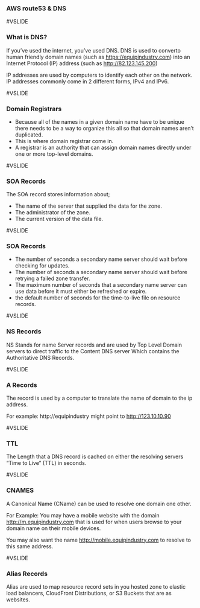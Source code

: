 ### AWS route53 & DNS

#VSLIDE

### What is DNS?

If you’ve used the internet, you’ve used DNS.
DNS is used to converto human friendly domain names (such as https://equipindustry.com) into an Internet Protocol (IP)
address (such as http://82.123.145.200)

IP addresses are used by computers to identify each other on the network.
IP addresses commonly come in 2 different forms, IPv4 and IPv6.

#VSLIDE

### Domain Registrars

- Because all of the names in a given domain name have to be unique there needs to be a way to organize this all so that domain names aren’t duplicated.
- This is where domain registrar come in.
- A registrar is an authority that can assign domain names directly under one or more top-level domains.

#VSLIDE

### SOA Records

The SOA record stores information about;

- The name of the server that supplied the data for the zone.
- The administrator of the zone.
- The current version of the data file.

#VSLIDE

### SOA Records

- The number of seconds a secondary name server should wait before checking for updates.
- The number of seconds a secondary name server should wait before retrying a failed zone transfer.
- The maximum number of seconds that a secondary name server can use data before it must either be refreshed or expire.
- the default number of seconds for the time-to-live file on resource records.

#VSLIDE

### NS Records

NS Stands for name Server records and are used by Top Level Domain servers
to direct traffic to the Content DNS server Which contains the Authoritative DNS Records.

#VSLIDE

### A Records

The record is used by a computer to translate the name of domain to the ip address.

For example: http://equipindustry might point to http://123.10.10.90

#VSLIDE

### TTL

The Length that a DNS record is cached on either the resolving servers “Time to Live” (TTL) in seconds.

#VSLIDE

### CNAMES

A Canonical Name (CName) can be used to resolve one domain one other.

For Example:
You may have a mobile website with the domain http://m.equipindustry.com that is used for when users browse to your domain name on their mobile devices.

You may also want the name http://mobile.equipindustry.com to resolve to this same address.

#VSLIDE

### Alias Records

Alias are used to map resource record sets in you hosted zone to elastic load balancers, CloudFront Distributions, or S3 Buckets that are as websites.
